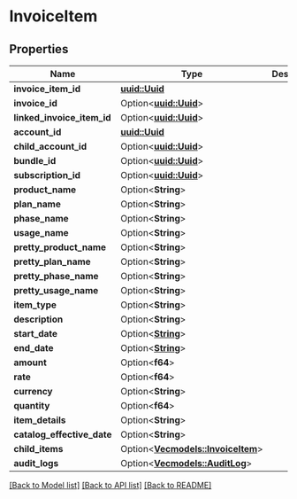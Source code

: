 # InvoiceItem

## Properties

Name | Type | Description | Notes
------------ | ------------- | ------------- | -------------
**invoice_item_id** | [**uuid::Uuid**](uuid::Uuid.md) |  | 
**invoice_id** | Option<[**uuid::Uuid**](uuid::Uuid.md)> |  | [optional]
**linked_invoice_item_id** | Option<[**uuid::Uuid**](uuid::Uuid.md)> |  | [optional]
**account_id** | [**uuid::Uuid**](uuid::Uuid.md) |  | 
**child_account_id** | Option<[**uuid::Uuid**](uuid::Uuid.md)> |  | [optional]
**bundle_id** | Option<[**uuid::Uuid**](uuid::Uuid.md)> |  | [optional]
**subscription_id** | Option<[**uuid::Uuid**](uuid::Uuid.md)> |  | [optional]
**product_name** | Option<**String**> |  | [optional]
**plan_name** | Option<**String**> |  | [optional]
**phase_name** | Option<**String**> |  | [optional]
**usage_name** | Option<**String**> |  | [optional]
**pretty_product_name** | Option<**String**> |  | [optional]
**pretty_plan_name** | Option<**String**> |  | [optional]
**pretty_phase_name** | Option<**String**> |  | [optional]
**pretty_usage_name** | Option<**String**> |  | [optional]
**item_type** | Option<**String**> |  | [optional]
**description** | Option<**String**> |  | [optional]
**start_date** | Option<[**String**](string.md)> |  | [optional]
**end_date** | Option<[**String**](string.md)> |  | [optional]
**amount** | Option<**f64**> |  | [optional]
**rate** | Option<**f64**> |  | [optional]
**currency** | Option<**String**> |  | [optional]
**quantity** | Option<**f64**> |  | [optional]
**item_details** | Option<**String**> |  | [optional]
**catalog_effective_date** | Option<**String**> |  | [optional]
**child_items** | Option<[**Vec<models::InvoiceItem>**](InvoiceItem.md)> |  | [optional]
**audit_logs** | Option<[**Vec<models::AuditLog>**](AuditLog.md)> |  | [optional]

[[Back to Model list]](../README.md#documentation-for-models) [[Back to API list]](../README.md#documentation-for-api-endpoints) [[Back to README]](../README.md)


